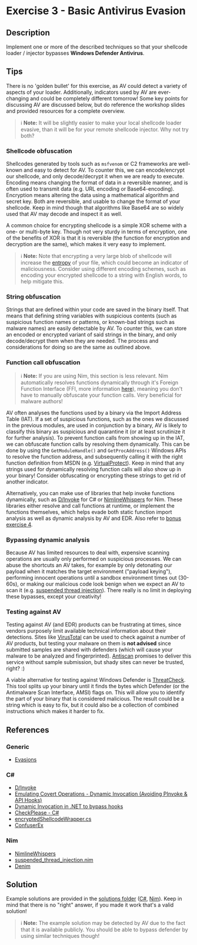 # Exercise 3 - Basic Antivirus Evasion

## Description

Implement one or more of the described techniques so that your shellcode loader / injector bypasses **Windows Defender Antivirus**.

## Tips

There is no 'golden bullet' for this exercise, as AV could detect a variety of aspects of your loader. Additionally, indicators used by AV are ever-changing and could be completely different tomorrow! Some key points for discussing AV are discussed below, but do reference the workshop slides and provided resources for a complete overview.

> ℹ **Note:** It will be slightly easier to make your local shellcode loader evasive, than it will be for your remote shellcode injector. Why not try both?

### Shellcode obfuscation

Shellcodes generated by tools such as `msfvenom` or C2 frameworks are well-known and easy to detect for AV. To counter this, we can encode/encrypt our shellcode, and only decode/decrypt it when we are ready to execute. Encoding means changing the format of data in a reversible manner, and is often used to transmit data (e.g. URL encoding or Base64-encoding). Encryption means altering the data using a mathematical algorithm and secret key. Both are reversible, and usable to change the format of your shellcode. Keep in mind though that algorithms like Base64 are so widely used that AV may decode and inspect it as well.

A common choice for encrypting shellcode is a simple XOR scheme with a one- or multi-byte key. Though not very sturdy in terms of encryption, one of the benefits of XOR is that it is reversible (the function for encryption and decryption are the same), which makes it very easy to implement.

> ℹ **Note:** Note that encrypting a very large blob of shellcode will increase the [entropy](https://malwaretips.com/threads/malware-analysis-2-what-is-entropy-and-how-do-i-find-the-entropy-of-a-file.42333/) of your file, which could become an indicator of maliciousness. Consider using different encoding schemes, such as encoding your encrypted shellcode to a string with English words, to help mitigate this.

### String obfuscation

Strings that are defined within your code are saved in the binary itself. That means that defining string variables with suspicious contents (such as suspicious function names or patterns, or known-bad strings such as malware names) are easily detectable by AV. To counter this, we can store an encoded or encrypted variant of said strings in the binary, and only decode/decrypt them when they are needed. The process and considerations for doing so are the same as outlined above.

### Function call obfuscation

> ℹ **Note:** If you are using Nim, this section is less relevant. Nim automatically resolves functions dynamically through it's Foreign Function Interface (FFI, more information [here](https://github.com/byt3bl33d3r/OffensiveNim#opsec-considerations)), meaning you don't have to manually obfuscate your function calls. Very beneficial for malware authors!

AV often analyses the functions used by a binary via the Import Address Table (IAT). If a set of suspicious functions, such as the ones we discussed in the previous modules, are used in conjunction by a binary, AV is likely to classify this binary as suspicious and quarantine it (or at least scrutinize it for further analysis). To prevent function calls from showing up in the IAT, we can obfuscate function calls by resolving them dynamically. This can be done by using the `GetModuleHandle()` and `GetProcAddress()` Windows APIs to resolve the function address, and subsequently calling it with the right function definition from MSDN (e.g. [VirtualProtect](https://docs.microsoft.com/en-us/windows/win32/api/memoryapi/nf-memoryapi-virtualprotect)). Keep in mind that any strings used for dynamically resolving function calls will also show up in your binary! Consider obfuscating or encrypting these strings to get rid of another indicator.

Alternatively, you can make use of libraries that help invoke functions dynamically, such as [D/Invoke](https://github.com/TheWover/DInvoke) for C# or [NimlineWhispers](https://github.com/ajpc500/NimlineWhispers2) for Nim. These libraries either resolve and call functions at runtime, or implement the functions themselves, which helps evade both static function import analysis as well as dynamic analysis by AV and EDR. Also refer to [bonus exercise 4](../BONUS%20Exercise%204%20-%20Basic%20EDR%20Evasion/).

### Bypassing dynamic analysis

Because AV has limited resources to deal with, expensive scanning operations are usually only performed on suspicious processes. We can abuse the shortcuts an AV takes, for example by only detonating our payload when it matches the target environment ("payload keying"), performing innocent operations until a sandbox environment times out (30-60s), or making our malicious code look benign when we expect an AV to scan it (e.g. [suspended thread injection](https://github.com/plackyhacker/Suspended-Thread-Injection)). There really is no limit in deploying these bypasses, except your creativity!

### Testing against AV

Testing against AV (and EDR) products can be frustrating at times, since vendors purposely limit available technical information about their detections. Sites like [VirusTotal](https://www.virustotal.com/) can be used to check against a number of AV products, but testing your malware on them is **not advised** since submitted samples are shared with defenders (which will cause your malware to be analyzed and fingerprinted). [Antiscan](https://antiscan.me) promises to deliver this service without sample submission, but shady sites can never be trusted, right? :)

A viable alternative for testing against Windows Defender is [ThreatCheck](https://github.com/rasta-mouse/ThreatCheck). This tool splits up your binary until it finds the bytes which Defender (or the Antimalware Scan Interface, AMSI) flags on. This will allow you to identify the part of your binary that is considered malicious. The result could be a string which is easy to fix, but it could also be a collection of combined instructions which makes it harder to fix.

## References

### Generic

- [Evasions](https://evasions.checkpoint.com/)

### C#

- [D/Invoke](https://github.com/TheWover/DInvoke)
- [Emulating Covert Operations - Dynamic Invocation (Avoiding PInvoke & API Hooks)](https://thewover.github.io/Dynamic-Invoke/)
- [Dynamic Invocation in .NET to bypass hooks](https://blog.nviso.eu/2020/11/20/dynamic-invocation-in-net-to-bypass-hooks/)
- [CheckPlease - C#](https://github.com/Arvanaghi/CheckPlease/tree/master/C%23)
- [encryptedShellcodeWrapper.cs](https://github.com/Arno0x/ShellcodeWrapper/blob/master/templates/encryptedShellcodeWrapper.cs)
- [ConfuserEx](https://github.com/mkaring/ConfuserEx)

### Nim

- [NimlineWhispers](https://github.com/ajpc500/NimlineWhispers2)
- [suspended_thread_injection.nim](https://github.com/byt3bl33d3r/OffensiveNim/blob/master/src/suspended_thread_injection.nim)
- [Denim](https://github.com/moloch--/denim)

## Solution
Example solutions are provided in the [solutions folder](solutions/) ([C#](solutions/csharp/), [Nim](solutions/nim/)). Keep in mind that there is no "right" answer, if you made it work that's a valid solution!

> ℹ **Note:** The example solution may be detected by AV due to the fact that it is available publicly. You should be able to bypass defender by using similar techniques though!